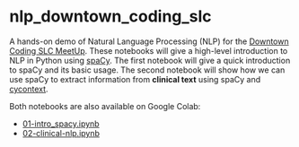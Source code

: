 # nlp_downtown_coding_slc
A hands-on demo of Natural Language Processing (NLP) for the [Downtown Coding SLC MeetUp](https://www.meetup.com/DowntownCodingSLC). These notebooks will give a high-level introduction to NLP in Python using [spaCy](spacy.io). The first notebook will give a quick introduction to spaCy and its basic usage. The second notebook will show how we can use spaCy to extract information from **clinical text** using spaCy and [cycontext](https://github.com/medspacy/cycontext).

Both notebooks are also available on Google Colab:
- [01-intro_spacy.ipynb](https://colab.research.google.com/drive/1ZANeSDAYsFVFgkIrxDVrCxk0_KKm_y0c?usp=sharing)
- [02-clinical-nlp.ipynb](https://colab.research.google.com/drive/1ZcGohCwVj4neWEHI5szFAsbEo9Zj4iG7?usp=sharing)
